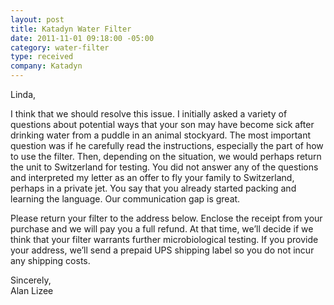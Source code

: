```yaml
--- 
layout: post
title: Katadyn Water Filter
date: 2011-11-01 09:18:00 -05:00
category: water-filter
type: received
company: Katadyn
---
```


Linda,  
 
I think that we should resolve this issue.  I initially asked a variety of questions about potential ways that your son may have become sick after drinking water from a puddle in an animal stockyard.  The most important question was if he carefully read the instructions, especially the part of how to use the filter.  Then, depending on the situation, we would perhaps return the unit to Switzerland for testing.  You did not answer any of the questions and interpreted my letter as an offer to fly your family to Switzerland, perhaps in a private jet.  You say that you already started packing and learning the language.  Our communication gap is great.
 
Please return your filter to the address below.  Enclose the receipt from your purchase and we will pay you a full refund.  At that time, we’ll decide if we think that your filter warrants further microbiological testing.  If you provide your address, we’ll send a prepaid UPS shipping label so you do not incur any shipping costs.
 
Sincerely,  
Alan Lizee